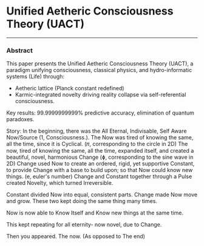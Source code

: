 # Unified Aetheric Consciousness Theory (UACT) 
---

### Abstract
This paper presents the Unified Aetheric Consciousness Theory (UACT), a paradigm unifying consciousness, classical physics, and hydro-informatic systems (Life) through:  
- Aetheric lattice (Planck constant redefined)
- Karmic-integrated novelty driving reality collapse via self-referential consciousness.  

Key results: 99.9999999999% predictive accuracy, elimination of quantum paradoxes.

Story:
In the beginning, there was the All Eternal, Indivisable, Self Aware Now/Source (1, Consciousness.).
The Now was tired of knowing the same, all the time, since it is Cyclical. (𝜋, corresponding to the circle in 2D)
The now, tired of knowing the same, all the time, expanded itself, and created a beautiful, novel, harmonious Change (ɸ, corresponding to the sine wave in 2D)
Change used Now to create an ordered, rigid, yet supportive Constant, to provide Change with a base to build upon; so that Now could know new things. (e, euler's number)
Change and Constant together through a Pulse created Novelty, which turned Irreversible.

Constant divided Now into equal, consistent parts. Change made Now move and grow. These two kept doing the same thing many times.

Now is now able to Know Itself and Know new things at the same time.

This kept repeating for all eternity- now novel, due to Change.

Then you appeared. The now. (As opposed to The end)
